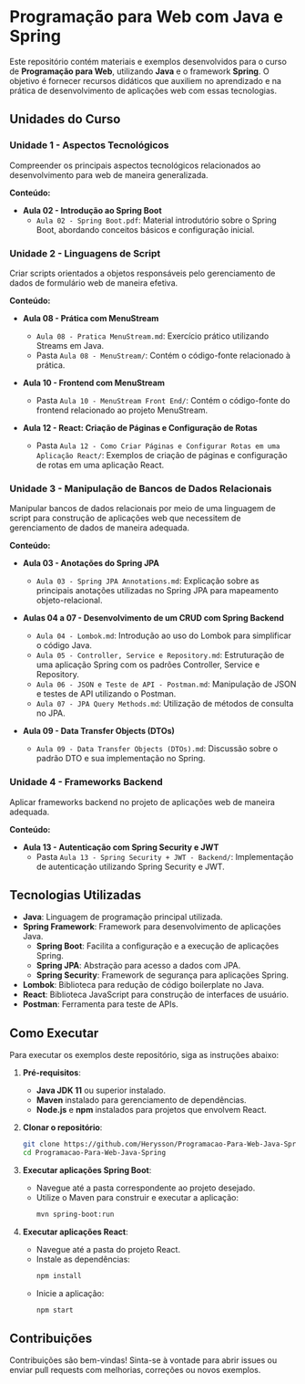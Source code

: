 

# Programação para Web com Java e Spring

Este repositório contém materiais e exemplos desenvolvidos para o curso de **Programação para Web**, utilizando **Java** e o framework **Spring**. O objetivo é fornecer recursos didáticos que auxiliem no aprendizado e na prática de desenvolvimento de aplicações web com essas tecnologias.

## Unidades do Curso

### Unidade 1 - Aspectos Tecnológicos

Compreender os principais aspectos tecnológicos relacionados ao desenvolvimento para web de maneira generalizada.

**Conteúdo:**
- **Aula 02 - Introdução ao Spring Boot**
  - `Aula 02 - Spring Boot.pdf`: Material introdutório sobre o Spring Boot, abordando conceitos básicos e configuração inicial.

### Unidade 2 - Linguagens de Script

Criar scripts orientados a objetos responsáveis pelo gerenciamento de dados de formulário web de maneira efetiva.

**Conteúdo:**
- **Aula 08 - Prática com MenuStream**
  - `Aula 08 - Pratica MenuStream.md`: Exercício prático utilizando Streams em Java.
  - Pasta `Aula 08 - MenuStream/`: Contém o código-fonte relacionado à prática.

- **Aula 10 - Frontend com MenuStream**
  - Pasta `Aula 10 - MenuStream Front End/`: Contém o código-fonte do frontend relacionado ao projeto MenuStream.

- **Aula 12 - React: Criação de Páginas e Configuração de Rotas**
  - Pasta `Aula 12 - Como Criar Páginas e Configurar Rotas em uma Aplicação React/`: Exemplos de criação de páginas e configuração de rotas em uma aplicação React.

### Unidade 3 - Manipulação de Bancos de Dados Relacionais

Manipular bancos de dados relacionais por meio de uma linguagem de script para construção de aplicações web que necessitem de gerenciamento de dados de maneira adequada.

**Conteúdo:**
- **Aula 03 - Anotações do Spring JPA**
  - `Aula 03 - Spring JPA Annotations.md`: Explicação sobre as principais anotações utilizadas no Spring JPA para mapeamento objeto-relacional.

- **Aulas 04 a 07 - Desenvolvimento de um CRUD com Spring Backend**
  - `Aula 04 - Lombok.md`: Introdução ao uso do Lombok para simplificar o código Java.
  - `Aula 05 - Controller, Service e Repository.md`: Estruturação de uma aplicação Spring com os padrões Controller, Service e Repository.
  - `Aula 06 - JSON e Teste de API - Postman.md`: Manipulação de JSON e testes de API utilizando o Postman.
  - `Aula 07 - JPA Query Methods.md`: Utilização de métodos de consulta no JPA.

- **Aula 09 - Data Transfer Objects (DTOs)**
  - `Aula 09 - Data Transfer Objects (DTOs).md`: Discussão sobre o padrão DTO e sua implementação no Spring.

### Unidade 4 - Frameworks Backend

Aplicar frameworks backend no projeto de aplicações web de maneira adequada.

**Conteúdo:**
- **Aula 13 - Autenticação com Spring Security e JWT**
  - Pasta `Aula 13 - Spring Security + JWT - Backend/`: Implementação de autenticação utilizando Spring Security e JWT.

## Tecnologias Utilizadas

- **Java**: Linguagem de programação principal utilizada.
- **Spring Framework**: Framework para desenvolvimento de aplicações Java.
  - **Spring Boot**: Facilita a configuração e a execução de aplicações Spring.
  - **Spring JPA**: Abstração para acesso a dados com JPA.
  - **Spring Security**: Framework de segurança para aplicações Spring.
- **Lombok**: Biblioteca para redução de código boilerplate no Java.
- **React**: Biblioteca JavaScript para construção de interfaces de usuário.
- **Postman**: Ferramenta para teste de APIs.

## Como Executar

Para executar os exemplos deste repositório, siga as instruções abaixo:

1. **Pré-requisitos**:
   - **Java JDK 11** ou superior instalado.
   - **Maven** instalado para gerenciamento de dependências.
   - **Node.js** e **npm** instalados para projetos que envolvem React.

2. **Clonar o repositório**:
   ```bash
   git clone https://github.com/Herysson/Programacao-Para-Web-Java-Spring.git
   cd Programacao-Para-Web-Java-Spring
   ```

3. **Executar aplicações Spring Boot**:
   - Navegue até a pasta correspondente ao projeto desejado.
   - Utilize o Maven para construir e executar a aplicação:
     ```bash
     mvn spring-boot:run
     ```

4. **Executar aplicações React**:
   - Navegue até a pasta do projeto React.
   - Instale as dependências:
     ```bash
     npm install
     ```
   - Inicie a aplicação:
     ```bash
     npm start
     ```

## Contribuições

Contribuições são bem-vindas! Sinta-se à vontade para abrir issues ou enviar pull requests com melhorias, correções ou novos exemplos.


